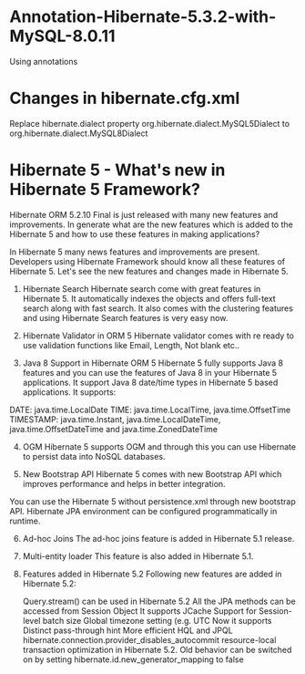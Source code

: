 # Annotation-Hibernate-5.3.2-with-MySQL-8.0.11
Using annotations

# Changes in hibernate.cfg.xml
Replace hibernate.dialect property org.hibernate.dialect.MySQL5Dialect to org.hibernate.dialect.MySQL8Dialect

# Hibernate 5 - What's new in Hibernate 5 Framework?

Hibernate ORM 5.2.10 Final is just released with many new features and improvements. In generate what are the new features which is added to the Hibernate 5 and how to use these features in making applications?

In Hibernate 5 many news features and improvements are present. Developers using Hibernate Framework should know all these features of Hibernate 5. Let's see the new features and changes made in Hibernate 5.

1. Hibernate Search
  Hibernate search come with great features in Hibernate 5. It automatically indexes the objects and offers full-text search along with fast search. It also comes with the clustering features and using Hibernate Search features is very easy now.

2. Hibernate Validator in ORM 5
  Hibernate validator comes with re ready to use validation functions like Email, Length, Not blank etc..

3. Java 8 Support in Hibernate ORM 5
  Hibernate 5 fully supports Java 8 features and you can use the features of Java 8 in your Hibernate 5 applications. It support Java 8 date/time types in Hibernate 5 based applications. It supports:

  DATE: java.time.LocalDate
  TIME: java.time.LocalTime, java.time.OffsetTime
  TIMESTAMP: java.time.Instant, java.time.LocalDateTime, java.time.OffsetDateTime and java.time.ZonedDateTime

4. OGM
  Hibernate 5 supports OGM and through this you can use Hibernate to persist data into NoSQL databases.

5. New Bootstrap API
  Hibernate 5 comes with new Bootstrap API which improves performance and helps in better integration.

  You can use the Hibernate 5 without persistence.xml through new bootstrap API. Hibernate JPA environment can be configured programmatically in runtime.

6. Ad-hoc Joins
  The ad-hoc joins feature is added in Hibernate 5.1 release.

7. Multi-entity loader
  This feature is also added in Hibernate 5.1.

8. Features added in Hibernate 5.2
  Following new features are added in Hibernate 5.2:

    Query.stream() can be used in Hibernate 5.2
    All the JPA methods can be accessed from Session Object
    It supports JCache
    Support for Session-level batch size
    Global timezone setting (e.g. UTC
    Now it supports Distinct pass-through hint
    More efficient HQL and JPQL
     hibernate.connection.provider_disables_autocommit resource-local transaction optimization in Hibernate 5.2. Old behavior can be switched on by setting hibernate.id.new_generator_mapping to false
